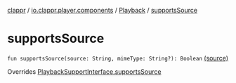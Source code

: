 [clappr](../../index.md) / [io.clappr.player.components](../index.md) / [Playback](index.md) / [supportsSource](.)

# supportsSource

`fun supportsSource(source: String, mimeType: String?): Boolean` [(source)](https://github.com/clappr/clappr-android/tree/dev/clappr/src/main/kotlin/io/clappr/player/components/Playback.kt#L22)

Overrides [PlaybackSupportInterface.supportsSource](../-playback-support-interface/supports-source.md)

